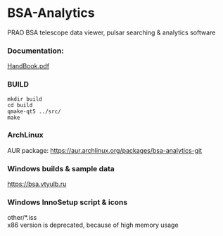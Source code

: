 BSA-Analytics
=============

PRAO BSA telescope data viewer, pulsar searching & analytics software

### Documentation:
  [HandBook.pdf](docs/HandBook.pdf)

### BUILD
```
mkdir build
cd build
qmake-qt5 ../src/
make
```

### ArchLinux
AUR package: https://aur.archlinux.org/packages/bsa-analytics-git

### Windows builds & sample data
https://bsa.vtyulb.ru

### Windows InnoSetup script & icons
other/*.iss  
x86 version is deprecated, because of high memory usage
